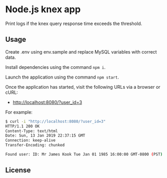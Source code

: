 # Node.js knex app

Print logs if the knex query response time exceeds the threshold.

## Usage

Create .env using env.sample and replace MySQL variables with correct data.

Install dependencies using the command `npm i`.

Launch the application using the command `npm start`.

Once the application has started, visit the following URLs via
a browser or cURL:

* <http://localhost:8080/?user_id=3>

For example:

```sh
$ curl -i "http://localhost:8080/?user_id=3"
HTTP/1.1 200 OK
Content-Type: text/html
Date: Sun, 13 Jan 2019 22:37:15 GMT
Connection: keep-alive
Transfer-Encoding: chunked

Found user: ID: Mr James Kook Tue Jan 01 1985 16:00:00 GMT-0800 (PST)
```

## License
